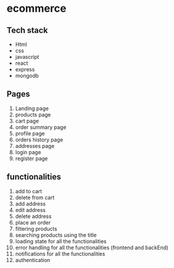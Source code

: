 # ecommerce

## Tech stack

- Html
- css
- javascript
- react
- express
- mongodb

## Pages

1. Landing page
2. products page
3. cart page
4. order summary page
5. profile page
6. orders history page
7. addresses page
8. login page
9. register page

## functionalities

1. add to cart
2. delete from cart
3. add address
4. edit address
5. delete address
6. place an order
7. filtering products
8. searching products using the title
9. loading state for all the functionalities
10. error handling for all the functionalities (frontend and backEnd)
11. notifications for all the functionalities
12. authentication
